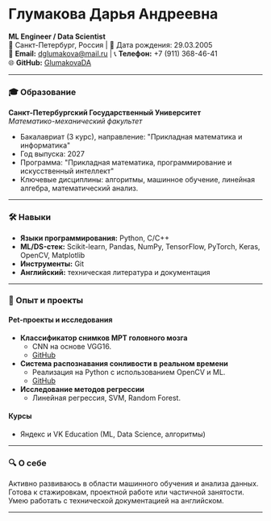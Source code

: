# Глумакова Дарья Андреевна  
**ML Engineer / Data Scientist**  
📍 Санкт-Петербург, Россия | 📅 Дата рождения: 29.03.2005  
📧 **Email:** [dglumakova@mail.ru](mailto:dglumakova@mail.ru) | 📞 **Телефон:** +7 (911) 368-46-41  
🌐 **GitHub:** [GlumakovaDA](https://github.com/GlumakovaDA)  

---

### 🎓 Образование  
**Санкт-Петербургский Государственный Университет**  
*Математико-механический факультет*  
- Бакалавриат (3 курс), направление: "Прикладная математика и информатика"  
- Год выпуска: 2027  
- Программа: "Прикладная математика, программирование и искусственный интеллект"  
- Ключевые дисциплины: алгоритмы, машинное обучение, линейная алгебра, математический анализ.  

---

### 🛠 Навыки  
- **Языки программирования:** Python, C/C++  
- **ML/DS-стек:** Scikit-learn, Pandas, NumPy, TensorFlow, PyTorch, Keras, OpenCV, Matplotlib  
- **Инструменты:** Git  
- **Английский:** техническая литература и документация  

---

### 🚀 Опыт и проекты  
#### Pet-проекты и исследования  
- **Классификатор снимков МРТ головного мозга**  
  - CNN на основе VGG16.  
  - [GitHub](https://github.com/GlumakovaDA/ML_Brain_Tumors)  
- **Система распознавания сонливости в реальном времени**  
  - Реализация на Python с использованием OpenCV и ML.  
  - [GitHub](https://github.com/GlumakovaDA/Drowsiness_Detection)  
- **Исследование методов регрессии**  
  - Линейная регрессия, SVM, Random Forest.  

#### Курсы  
- Яндекс и VK Education (ML, Data Science, алгоритмы)  

---

### 🔍 О себе  
Активно развиваюсь в области машинного обучения и анализа данных. Готова к стажировкам, проектной работе или частичной занятости. Умею работать с технической документацией на английском.  

---
